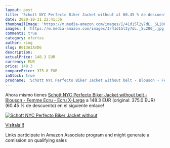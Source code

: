 ```yaml
---
layout: post
title: 'Schott NYC Perfecto Biker Jacket without al 60.45 % de descuento'
date: 2020-10-31 22:41:36
thumbnailImage: 'https://m.media-amazon.com/images/I/41d15l2y7dL._SL200_.jpg'
images: [ 'https://m.media-amazon.com/images/I/41d15l2y7dL._SL200_.jpg' ]
comments: true
category: ofertas
author: ring
slug: B013A1AVD6
description:
actualPrice: 148.3 EUR
currency: EUR
price: 148.3
comparePrice: 375.0 EUR
inStock: true
prodname: 'Schott NYC Perfecto Biker Jacket without belt - Blouson - Femme  Ecru - Ecru  X-Large'
---
```


Ahora mismo tienes [Schott NYC Perfecto Biker Jacket without belt - Blouson - Femme  Ecru - Ecru  X-Large](https://www.amazon.fr/dp/B013A1AVD6/?tag=tolees0d-21) a 148.3 EUR (original: 375.0 EUR) (60.45 %  de descuento) en el siguiente enlace!

[![Schott NYC Perfecto Biker Jacket without](https://m.media-amazon.com/images/I/41d15l2y7dL._SL200_.jpg)](https://www.amazon.fr/dp/B013A1AVD6/?tag=tolees0d-21)

[Visítala!!!](https://www.amazon.fr/dp/B013A1AVD6/?tag=tolees0d-21)

Links participate in Amazon Associate program and might generate a comission on qualifying sales
